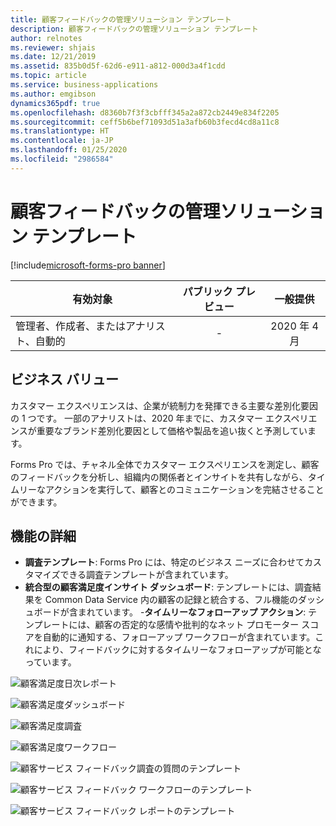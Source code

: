 ```yaml
---
title: 顧客フィードバックの管理ソリューション テンプレート
description: 顧客フィードバックの管理ソリューション テンプレート
author: relnotes
ms.reviewer: shjais
ms.date: 12/21/2019
ms.assetid: 835b0d5f-62d6-e911-a812-000d3a4f1cdd
ms.topic: article
ms.service: business-applications
ms.author: emgibson
dynamics365pdf: true
ms.openlocfilehash: d8360b7f3f3cbfff345a2a872cb2449e834f2205
ms.sourcegitcommit: ceff5b6bef71093d51a3afb60b3fecd4cd8a11c8
ms.translationtype: HT
ms.contentlocale: ja-JP
ms.lasthandoff: 01/25/2020
ms.locfileid: "2986584"
---
```

# <a name="customer-feedback-management-solution-template"></a>顧客フィードバックの管理ソリューション テンプレート
[!include[microsoft-forms-pro banner](../includes/microsoft-forms-pro.md)]

| 有効対象    |  パブリック プレビュー | 一般提供 | 
| ---------- | :----------: |:----------: |
|管理者、作成者、またはアナリスト、自動的|-| 2020 年 4 月|


## <a name="business-value"></a>ビジネス バリュー
<!-- bv start -->
カスタマー エクスペリエンスは、企業が統制力を発揮できる主要な差別化要因の 1 つです。 一部のアナリストは、2020 年までに、カスタマー エクスペリエンスが重要なブランド差別化要因として価格や製品を追い抜くと予測しています。 

Forms Pro では、チャネル全体でカスタマー エクスペリエンスを測定し、顧客のフィードバックを分析し、組織内の関係者とインサイトを共有しながら、タイムリーなアクションを実行して、顧客とのコミュニケーションを完結させることができます。
<!-- bv end -->



## <a name="feature-details"></a>機能の詳細
<!--feature detail start -->
- **調査テンプレート**: Forms Pro には、特定のビジネス ニーズに合わせてカスタマイズできる調査テンプレートが含まれています。
- **統合型の顧客満足度インサイト ダッシュボード**: テンプレートには、調査結果を Common Data Service 内の顧客の記録と統合する、フル機能のダッシュボードが含まれています。
-**タイムリーなフォローアップ アクション**: テンプレートには、顧客の否定的な感情や批判的なネット プロモーター スコアを自動的に通知する、フォローアップ ワークフローが含まれています。これにより、フィードバックに対するタイムリーなフォローアップが可能となっています。
<!--feature detail end -->

![顧客満足度日次レポート](media/customersatisfaction_dailyreport.png "顧客満足度日次レポート")
<!-- Picture 1 -->
![顧客満足度ダッシュボード](media/customersatisfaction_dashboard3.png "顧客満足度ダッシュボード")
<!-- Picture 2 -->
![顧客満足度調査](media/customersatisfaction_survey.png "顧客満足度調査")
<!-- Picture 3 -->
![顧客満足度ワークフロー](media/customersatisfaction_workflow.png "顧客満足度ワークフロー")
<!-- Picture 4 -->
![顧客サービス フィードバック調査の質問のテンプレート](media/templateux3.png "顧客サービス フィードバック調査の質問のテンプレート")
<!-- Picture 5 -->
![顧客サービス フィードバック ワークフローのテンプレート](media/templateux4.png "顧客サービス フィードバック ワークフローのテンプレート")
<!-- Picture 6 -->
![顧客サービス フィードバック レポートのテンプレート](media/templateux5.png "顧客サービス フィードバック レポートのテンプレート")
<!-- Picture 7 -->








